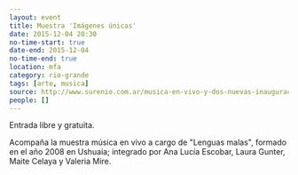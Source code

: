 ```yaml
---
layout: event 
title: Muestra 'Imágenes únicas'
date: 2015-12-04 20:30
no-time-start: true
date-end: 2015-12-04
no-time-end: true
location: mfa
category: rio-grande
tags: [arte, musica]
source: http://www.surenio.com.ar/musica-en-vivo-y-dos-nuevas-inauguraciones/
people: []
---
```


Entrada libre y gratuita.

Acompaña la muestra música en vivo a cargo de "Lenguas malas", formado en el año 2008 en Ushuaia; integrado por Ana Lucía Escobar, Laura Gunter, Maite Celaya y Valeria Mire.
